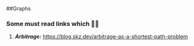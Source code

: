 ##Graphs

### Some must read links which 🧠💥

1. **_Arbitrage:_** https://blog.skz.dev/arbitrage-as-a-shortest-path-problem